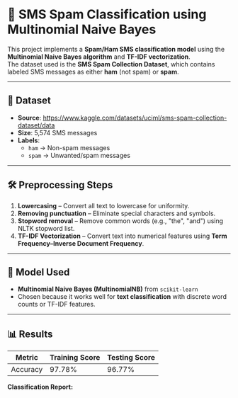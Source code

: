 # 📧 SMS Spam Classification using Multinomial Naive Bayes

This project implements a **Spam/Ham SMS classification model** using the **Multinomial Naive Bayes algorithm** and **TF-IDF vectorization**.  
The dataset used is the **SMS Spam Collection Dataset**, which contains labeled SMS messages as either **ham** (not spam) or **spam**.

---

## 📂 Dataset
- **Source**: https://www.kaggle.com/datasets/uciml/sms-spam-collection-dataset/data
- **Size**: 5,574 SMS messages
- **Labels**:
  - `ham` → Non-spam messages
  - `spam` → Unwanted/spam messages

---

## 🛠 Preprocessing Steps
1. **Lowercasing** – Convert all text to lowercase for uniformity.
2. **Removing punctuation** – Eliminate special characters and symbols.
3. **Stopword removal** – Remove common words (e.g., "the", "and") using NLTK stopword list.
4. **TF-IDF Vectorization** – Convert text into numerical features using **Term Frequency–Inverse Document Frequency**.

---

## 🤖 Model Used
- **Multinomial Naive Bayes (MultinomialNB)** from `scikit-learn`
- Chosen because it works well for **text classification** with discrete word counts or TF-IDF features.

---

## 📊 Results

| Metric  | Training Score | Testing Score |
|---------|---------------|---------------|
| Accuracy | 97.78%        | 96.77%        |

**Classification Report:**
